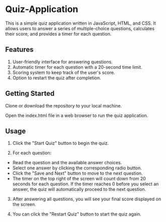 # Quiz-Application

This is a simple quiz application written in JavaScript, HTML, and CSS. It allows users to answer a series of multiple-choice questions, calculates their score, and provides a timer for each question.

## Features
1. User-friendly interface for answering questions.
2. Automatic timer for each question with a 20-second time limit.
3. Scoring system to keep track of the user's score.
5. Option to restart the quiz after completion.

## Getting Started
Clone or download the repository to your local machine.

Open the index.html file in a web browser to run the quiz application.

## Usage
1. Click the "Start Quiz" button to begin the quiz.

2. For each question:

  - Read the question and the available answer choices.
- Select one answer by clicking the corresponding radio button.
- Click the "Save and Next" button to move to the next question.
- The timer on the top right of the screen will count down from 20 seconds for each question. If the timer reaches 0 before you select an answer, the quiz will automatically proceed to the next question.

3. After answering all questions, you will see your final score displayed on the screen.

4. You can click the "Restart Quiz" button to start the quiz again.







